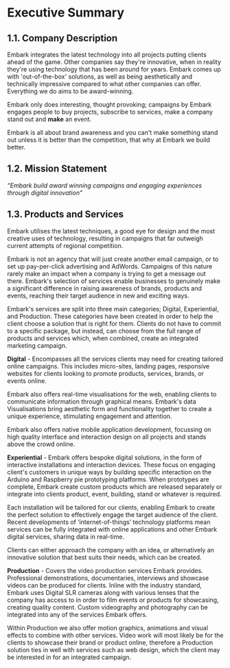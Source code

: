 # Executive Summary

## 1.1. Company Description

Embark integrates the latest technology into all projects putting clients ahead of the game. Other companies say they're innovative, when in reality they're using technology that has been around for years. Embark comes up with 'out-of-the-box' solutions, as well as being aesthetically and technically impressive compared to what other companies can offer. Everything we do aims to be award-winning.

Embark only does interesting, thought provoking; campaigns by Embark engages people to buy projects, subscribe to services, make a company stand out and **make** an event.

Embark is all about brand awareness and you can't make something stand out unless it is better than the competition, that why at Embark we build better. 

## 1.2. Mission Statement

*“Embark build award winning campaigns and engaging experiences through digital innovation”*

## 1.3. Products and Services

Embark utilises the latest techniques, a good eye for design and the most creative uses of technology, resulting in campaigns that far outweigh current attempts of regional competition.

Embark is not an agency that will just create another email campaign, or to set up pay-per-click advertising and AdWords. Campaigns of this nature rarely make an impact when a company is trying to get a message out there. Embark's selection of services enable businesses to genuinely make a significant difference in raising awareness of brands, products and events, reaching their target audience in new and exciting ways.

Embark's services are split into three main categories; Digital, Experiential, and Production. These categories have been created in order to help the client choose a solution that is right for them. Clients do not have to commit to a specific package, but instead, can choose from the full range of products and services which, when combined, create an integrated marketing campaign.

**Digital** - Encompasses all the services clients may need for creating tailored online campaigns. This includes micro-sites, landing pages, responsive websites for clients looking to promote products, services, brands, or events online. 

Embark also offers real-time visualisations for the web, enabling clients to communicate information through graphical means. Embark's data Visualisations bring aesthetic form and functionality together to create a unique experience, stimulating engagement and attention. 

Embark also offers native mobile application development, focussing on high quality interface and interaction design on all projects and stands above the crowd online.

**Experiential** - Embark offers bespoke digital solutions, in the form of interactive installations and interaction devices. These focus on engaging client's customers in unique ways by building specific interaction on the Arduino and Raspberry pie prototyping platforms. When prototypes are complete, Embark create custom products which are released separately or integrate into clients product, event, building, stand or whatever is required. 

Each installation will be tailored for our clients, enabling Embark to create the perfect solution to effectively engage the target audience of the client. Recent developments of ‘internet-of-things’ technology platforms mean services can be fully integrated with online applications and other Embark digital services, sharing data in real-time.

Clients can either approach the company with an idea, or alternatively an innovative solution that best suits their needs, which can be created. 

**Production** - Covers the video production services Embark provides. Professional demonstrations, documentaries, interviews and showcase videos can be produced for clients. Inline with the industry standard, Embark uses Digital SLR cameras along with various lenses that the company has access to in order to film events or products for showcasing, creating quality content. Custom videography and photography can be integrated into any of the services Embark offers. 

Within Production we also offer motion graphics, animations and visual effects to combine with other services. Video work will most likely be for the clients to showcase their brand or product online, therefore a Production solution ties in well with services such as web design, which the client may be interested in for an integrated campaign.
